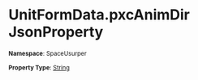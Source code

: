 # UnitFormData.pxcAnimDir JsonProperty

<small>**Namespace**: SpaceUsurper</small>

<small>**Property Type**: [String](https://docs.microsoft.com/en-us/dotnet/api/system.string?view=netframework-4.5)</small>

